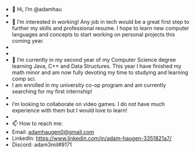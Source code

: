 - 👋 Hi, I’m @adamhau
- 
- 👀 I’m interested in working! Any job in tech would be a great first step to further my skills and professional resume. I hope to learn new computer languages and concepts to start working on personal projects this coming year.
- 
- 
- 🌱 I’m currently in my second year of my Computer Science degree learning Java, C++ and Data Structures. This year I have finished my math minor and am now fully devoting my time to studying and learning comp sci.
- I am enrolled in my university co-op program and am currently searching for my first internship!
- 
- I’m looking to collaborate on video games. I do not have much experience with them but I would love to learn!
- 
- 📫 How to reach me:
- Email: adamhaugen0@gmail.com
- LinkedIn: https://www.linkedin.com/in/adam-haugen-3351821a7/
- Discord: adam3mil#9171

<!---
adamhau/adamhau is a ✨ special ✨ repository because its `README.md` (this file) appears on your GitHub profile.
You can click the Preview link to take a look at your changes.
--->
